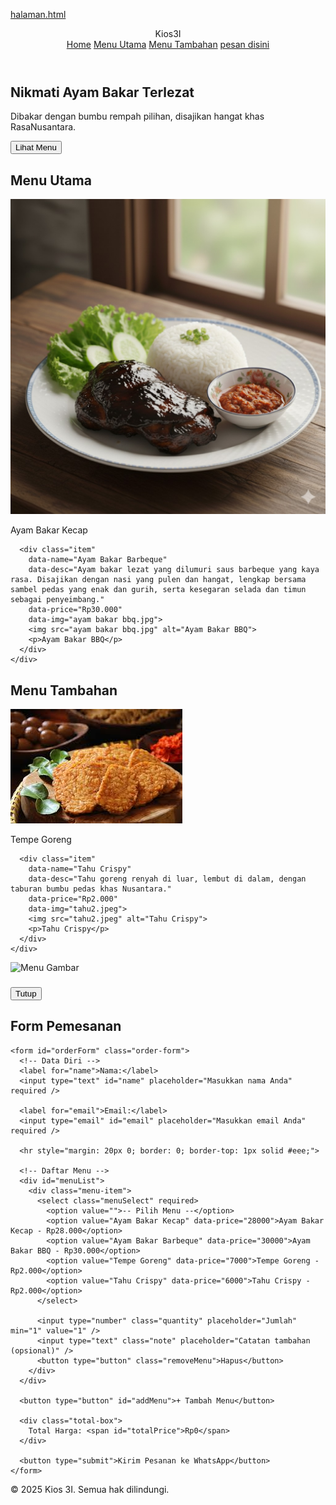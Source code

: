 [halaman.html](https://github.com/user-attachments/files/23268007/halaman.html)
<!DOCTYPE html>
<html lang="id">
<head>
  <meta charset="UTF-8" />
  <meta name="viewport" content="width=device-width, initial-scale=1.0" />
  <title>RasaNusantara</title>
  <link rel="stylesheet" href="cssuas.css" />
</head>
<body>

  <!-- ===== NAVBAR ===== -->
  <header class="navbar">
    <div class="logo"><span class="brand-main">Kios</span><span class="brand-accent">3I</span></div>
    <nav class="nav-links">
      <a href="#home">Home</a>
      <a href="#mainMenu">Menu Utama</a>
      <a href="#sideMenu">Menu Tambahan</a>
      <a href="#Form Pemesanan" target="_blank">pesan disini</a>
    </nav>
  </header>

  <!-- ===== HERO ===== -->
  <section class="hero" id="home">
    <div class="hero-content fade-in">
      <h1>Nikmati <span>Ayam Bakar Terlezat</span></h1>
      <p>Dibakar dengan bumbu rempah pilihan, disajikan hangat khas RasaNusantara.</p>
      <button id="learnMore">Lihat Menu</button>
    </div>
  </section>

  <!-- ===== MENU UTAMA ===== -->
  <section class="collections fade-in" id="mainMenu">
    <h2>Menu Utama</h2>
    <div class="gallery">
      <div class="item"
        data-name="Ayam Bakar Kecap"
        data-desc="Ayam bakar dibalut bumbu kecap hitam pekat yang meresap manis gurih hingga ke dalam daging. Disajikan bersama nasi pulen hangat, sambal pedas yang enak dan gurih, serta pelengkap selada dan timun segar."
        data-price="Rp28.000"
        data-img="ayam bakar kecap.jpg">
        <img src="ayam bakar kecap.jpg" alt="Ayam Bakar Kecap">
        <p>Ayam Bakar Kecap</p>
      </div>

      <div class="item"
        data-name="Ayam Bakar Barbeque"
        data-desc="Ayam bakar lezat yang dilumuri saus barbeque yang kaya rasa. Disajikan dengan nasi yang pulen dan hangat, lengkap bersama sambel pedas yang enak dan gurih, serta kesegaran selada dan timun sebagai penyeimbang."
        data-price="Rp30.000"
        data-img="ayam bakar bbq.jpg">
        <img src="ayam bakar bbq.jpg" alt="Ayam Bakar BBQ">
        <p>Ayam Bakar BBQ</p>
      </div>
    </div>
  </section>

  <!-- ===== MENU TAMBAHAN ===== -->
  <section class="collections fade-in" id="sideMenu">
    <h2>Menu Tambahan</h2>
    <div class="gallery">
      <div class="item"
        data-name="Tempe Goreng"
        data-desc="Tempe goreng renyah gurih, cocok sebagai pendamping makan utama. Dibumbui dengan bawang dan ketumbar."
        data-price="Rp2.000"
        data-img="tempe2.jpeg">
        <img src="tempe2.jpeg" alt="Tempe Goreng">
        <p>Tempe Goreng</p>
      </div>

      <div class="item"
        data-name="Tahu Crispy"
        data-desc="Tahu goreng renyah di luar, lembut di dalam, dengan taburan bumbu pedas khas Nusantara."
        data-price="Rp2.000"
        data-img="tahu2.jpeg">
        <img src="tahu2.jpeg" alt="Tahu Crispy">
        <p>Tahu Crispy</p>
      </div>
    </div>
  </section>

  <!-- ===== POPUP MENU DETAIL ===== -->
  <div class="menu-popup" id="menuPopup">
    <div class="popup-content">
      <img id="popupImg" src="" alt="Menu Gambar">
      <h3 id="popupName"></h3>
      <p id="popupDesc"></p>
      <span id="popupPrice"></span>
      <button id="closePopupBtn">Tutup</button>
    </div>
  </div>
      <!-- ===== FORM PEMESANAN ===== -->
  <section class="rebumi fade-in" id="Form Pemesanan">
    <h2>Form Pemesanan</h2>

    <form id="orderForm" class="order-form">
      <!-- Data Diri -->
      <label for="name">Nama:</label>
      <input type="text" id="name" placeholder="Masukkan nama Anda" required />

      <label for="email">Email:</label>
      <input type="email" id="email" placeholder="Masukkan email Anda" required />

      <hr style="margin: 20px 0; border: 0; border-top: 1px solid #eee;">

      <!-- Daftar Menu -->
      <div id="menuList">
        <div class="menu-item">
          <select class="menuSelect" required>
            <option value="">-- Pilih Menu --</option>
            <option value="Ayam Bakar Kecap" data-price="28000">Ayam Bakar Kecap - Rp28.000</option>
            <option value="Ayam Bakar Barbeque" data-price="30000">Ayam Bakar BBQ - Rp30.000</option>
            <option value="Tempe Goreng" data-price="7000">Tempe Goreng - Rp2.000</option>
            <option value="Tahu Crispy" data-price="6000">Tahu Crispy - Rp2.000</option>
          </select>

          <input type="number" class="quantity" placeholder="Jumlah" min="1" value="1" />
          <input type="text" class="note" placeholder="Catatan tambahan (opsional)" />
          <button type="button" class="removeMenu">Hapus</button>
        </div>
      </div>

      <button type="button" id="addMenu">+ Tambah Menu</button>

      <div class="total-box">
        Total Harga: <span id="totalPrice">Rp0</span>
      </div>

      <button type="submit">Kirim Pesanan ke WhatsApp</button>
    </form>
  </section>

  <!-- ===== FOOTER ===== -->
  <footer>
    <p>© 2025 Kios 3I. Semua hak dilindungi.</p>
  </footer>

  <script src="jsuas.js"></script>
</body>
</html>
